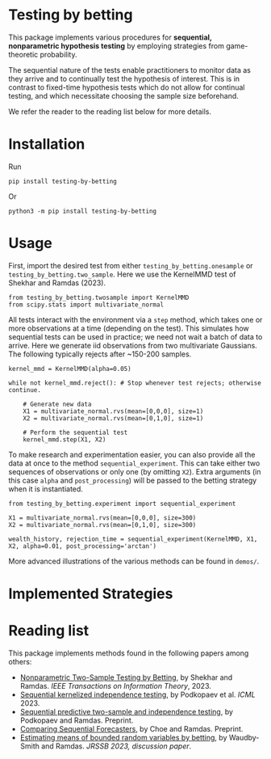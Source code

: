 # Testing by betting

This package implements various procedures for **sequential, nonparametric hypothesis testing** by employing strategies from game-theoretic probability. 

The sequential nature of the tests enable practitioners to monitor data as they arrive and to continually test the hypothesis of interest. This is in contrast to fixed-time hypothesis tests which do not allow for continual testing, and which necessitate choosing the sample size beforehand. 

We refer the reader to the reading list below for more details.  



# Installation 

Run 

```pip install testing-by-betting```

Or 

```python3 -m pip install testing-by-betting```

# Usage 

First, import the desired test from either `testing_by_betting.onesample` or `testing_by_betting.two_sample`. Here we use the KernelMMD test of Shekhar and Ramdas (2023). 

```
from testing_by_betting.twosample import KernelMMD
from scipy.stats import multivariate_normal
```

All tests interact with the environment via a `step` method, which takes one or more observations at a time (depending on the test). This simulates how sequential tests can be used in practice; we need not wait a batch of data to arrive. Here we generate iid observations from two multivariate Gaussians. The following typically rejects after ~150-200 samples.  

```
kernel_mmd = KernelMMD(alpha=0.05)

while not kernel_mmd.reject(): # Stop whenever test rejects; otherwise continue. 
   
    # Generate new data 
    X1 = multivariate_normal.rvs(mean=[0,0,0], size=1)
    X2 = multivariate_normal.rvs(mean=[0,1,0], size=1)

    # Perform the sequential test   
    kernel_mmd.step(X1, X2)    
```

To make research and experimentation easier, you can also provide all the data at once to the method 
`sequential_experiment`. 
This can take either two sequences of observations or only one (by omitting `X2`). 
Extra arguments (in this case `alpha` and `post_processing`) will be passed to the betting strategy when it is instantiated.  

```
from testing_by_betting.experiment import sequential_experiment

X1 = multivariate_normal.rvs(mean=[0,0,0], size=300)
X2 = multivariate_normal.rvs(mean=[0,1,0], size=300)

wealth_history, rejection_time = sequential_experiment(KernelMMD, X1, X2, alpha=0.01, post_processing='arctan')
```

More advanced illustrations of the various methods can be found in `demos/`. 


# Implemented Strategies 


# Reading list 

This package implements methods found in the following papers among others: 

- [Nonparametric Two-Sample Testing by Betting](https://arxiv.org/abs/2112.09162), by Shekhar and Ramdas. _IEEE Transactions on Information Theory_, 2023. 
- [Sequential kernelized independence testing](https://arxiv.org/pdf/2212.07383.pdf), by Podkopaev et al. _ICML_ 2023. 
- [Sequential predictive two-sample and independence testing](https://arxiv.org/pdf/2305.00143.pdf), by Podkopaev and Ramdas. Preprint. 
- [Comparing Sequential Forecasters](https://arxiv.org/pdf/2110.00115.pdf), by Choe and Ramdas. Preprint. 
- [Estimating means of bounded random variables by betting](https://arxiv.org/pdf/2010.09686.pdf), by Waudby-Smith and Ramdas. _JRSSB 2023, discussion paper_. 